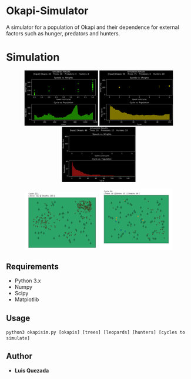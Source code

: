 # Okapi-Simulator
A simulator for a population of Okapi and their dependence for external factors such as hunger, predators and hunters.

# Simulation
<p align="center">
  <img src="https://github.com/Lfquezada/Okapi-Simulator/blob/master/examples/results1.png" width="200">
  <img src="https://github.com/Lfquezada/Okapi-Simulator/blob/master/examples/results2.png" width="200">
  <img src="https://github.com/Lfquezada/Okapi-Simulator/blob/master/examples/results3.png" width="200">
</p>

<p align="center">
  <img src="https://github.com/Lfquezada/Okapi-Simulator/blob/master/examples/example1.png" width="200">
  <img src="https://github.com/Lfquezada/Okapi-Simulator/blob/master/examples/example2.png" width="200">
</p>


## Requirements
* Python 3.x
* Numpy
* Scipy
* Matplotlib

## Usage
```
python3 okapisim.py [okapis] [trees] [leopards] [hunters] [cycles to simulate]
```

## Author
* **Luis Quezada**
